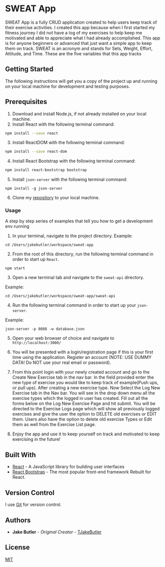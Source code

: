# SWEAT App

SWEAT App is a fully CRUD application created to help users keep track of their exercise activities. I created this app because when I first started my fitness journey I did not have a log of my exercises to help keep me motivated and able to appreciate what I had already accomplished. This app is for anyone beginners or advanced that just want a simple app to keep them on track. SWEAT is an acronym and stands for Sets, Weight, Effort, Attitude, and Time. These are the five variables that this app tracks

## Getting Started

The following instructions will get you a copy of the project up and running on your local machine for development and testing purposes.

## Prerequisites

1. Download and install Node.js, if not already installed on your local machine.
2. Install React with the following terminal command:

```bash
npm install --save react
```
3. Install ReactDOM with the following terminal command:

```bash
npm install --save react-dom
```

4. Install React Bootstrap with the following terminal command:



```bash
npm install react-bootstrap bootstrap
```

5. Install ```json-server``` with the following terminal command:

```
npm install -g json-server
```

6. Clone my [repository](https://github.com/TJakeButler/sweat-app) to your local machine.


### Usage

A step by step series of examples that tell you how to get a development env running

1. In your terminal, navigate to the project directory. 
Example:

```
cd /Users/jakebutler/workspace/sweat-app
```

2. From the root of this directory, run the following terminal command in order to start up ```React```.

```
npm start
```

3. Open a new terminal tab and navigate to the ```sweat-api``` directory.

Example:
```
cd /Users/jakebutler/workspace/sweat-app/sweat-api
```

4. Run the following terminal command in order to start up your ```json-server```.

Example:
```
json-server -p 8088 -w database.json
```

5. Open your web browser of choice and navigate to ```http://localhost:3000/```

6. You will be presented with a login/registration page if this is your first time using the application. Register an account (NOTE: USE DUMMY DATA! Do NOT use your real email or password).

7. From this point login with your newly created account and go to the Create New Exercise tab in the nav bar. In the field provided enter the new type of exercise you would like to keep track of example(Push ups, or pull ups). After creating a new exercise type. Now Select the Log New Exercise tab in the Nav bar. You will see in the drop down menu all the exercise types which the logged in user has created. Fill out all the forms below on the Log New Exercise Page and hit submit. You will be directed to the Exercise Logs page which will show all previously logged exercises and give the user the option to DELETE old exercises or EDIT them. Users also have the option to delete old exercise Types or Edit them as well from the Exercise List page.

8. Enjoy the app and use it to keep yourself on track and motivated to keep exercising in the future!

## Built With

* [React](https://reactjs.org/) - A JavaScript library for building user interfaces
* [React Bootstrap](https://react-bootstrap.github.io/) - The most popular front-end framework Rebuilt for React.


## Version Control

I use [Git](https://git-scm.com/) for version control.

## Authors

* **Jake Butler** - *Original Creator* - [TJakeButler](https://github.com/TJakeButler)

## License
[MIT](https://choosealicense.com/licenses/mit/)
